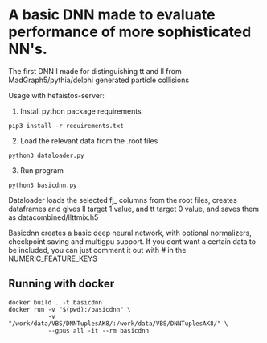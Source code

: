 # A basic DNN made to evaluate performance of more sophisticated NN's.
The first DNN I made for distinguishing tt and ll from MadGraph5/pythia/delphi generated particle collisions

Usage with hefaistos-server:
1. Install python package requirements
```
pip3 install -r requirements.txt
```
2. Load the relevant data from the .root files
```
python3 dataloader.py
```
3. Run program
```
python3 basicdnn.py
```


Dataloader loads the selected fj_ columns from the root files, creates dataframes and gives ll target 1 value, and tt target 0 value, and saves them as datacombined/llttmix.h5

Basicdnn creates a basic deep neural network, with optional normalizers, checkpoint saving and multigpu support.
If you dont want a certain data to be included, you can just comment it out with # in the NUMERIC_FEATURE_KEYS

## Running with docker
```
docker build . -t basicdnn
docker run -v "$(pwd):/basicdnn" \
           -v "/work/data/VBS/DNNTuplesAK8/:/work/data/VBS/DNNTuplesAK8/" \
           --gpus all -it --rm basicdnn
```
